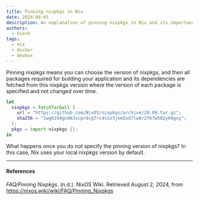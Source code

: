 ```yaml
---
title: Pinning nixpkgs in Nix
date: 2024-08-01
description: An explanation of pinning nixpkgs in Nix and its importance for reproducible builds
authors:
  - bievh
tags:
  - nix
  - docker
  - devbox
---
```


Pinning nixpkgs means you can choose the version of nixpkgs, and then all packages required for building your application and its dependencies are fetched from this nixpkgs version where the version of each package is specified and not changed over time.

```nix
let
  nixpkgs = fetchTarball {
    url = "https://github.com/NixOS/nixpkgs/archive/20.09.tar.gz";
    sha256 = "1wg61h4gndm3vcprdcg7rc4s1v3jkm5xd7lw8r2f67w502y94gcy";
  };
  pkgs = import nixpkgs {};
in
```

What happens once you do not specify the pinning version of nixpkgs? In this case, Nix uses your local nixpkgs version by default.

---

#### References

_FAQ/Pinning Nixpkgs_. (n.d.). NixOS Wiki. Retrieved August 2, 2024, from https://nixos.wiki/wiki/FAQ/Pinning_Nixpkgs

